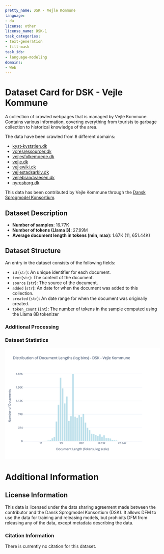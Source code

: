 ```yaml
---
pretty_name: DSK - Vejle Kommune
language:
- da
license: other
license_name: DSK-1
task_categories:
- text-generation
- fill-mask
task_ids:
- language-modeling
domains:
- Web
---
```


# Dataset Card for DSK - Vejle Kommune

<!-- START-SHORT DESCRIPTION -->
A collection of crawled webpages that is managed by Vejle Kommune. Contains various information, covering everything from tourists to garbage collection to historical knowledge of the area. 
<!-- END-SHORT DESCRIPTION -->

The data have been crawled from 8 different domains:
- [kyst-kyststien.dk](https://kyst-kyststien.dk) 
- [voresressourcer.dk](https://voresressourcer.dk) 
- [vejlesfolkemoede.dk](https://vejlesfolkemoede.dk)
- [vejle.dk](https://vejle.dk)
- [vejlewiki.dk](https://vejlewiki.dk)
- [vejlestadsarkiv.dk](https://vejlestadsarkiv.dk)
- [vejlebrandvaesen.dk](https://vejlebrandvaesen.dk)
- [nyrosborg.dk](https://nyrosborg.dk)

This data has been contributed by Vejle Kommune through the [Dansk Sprogmodel Konsortium](https://alexandra.dk/dsk). 


## Dataset Description

<!-- START-DESC-STATS -->
- **Number of samples**: 16.77K
- **Number of tokens (Llama 3)**: 27.99M
- **Average document length in tokens (min, max)**: 1.67K (11, 651.44K)
<!-- END-DESC-STATS -->


## Dataset Structure
An entry in the dataset consists of the following fields:

- `id` (`str`): An unique identifier for each document.
- `text`(`str`): The content of the document.
- `source` (`str`): The source of the document.
- `added` (`str`): An date for when the document was added to this collection.
- `created` (`str`): An date range for when the document was originally created.
- `token_count` (`int`): The number of tokens in the sample computed using the Llama 8B tokenizer


### Additional Processing


### Dataset Statistics

<!-- START-DATASET PLOTS -->
<p align="center">
<img src="./images/dist_document_length.svg" width="600" style="margin-right: 10px;" />
</p>
<!-- END-DATASET PLOTS -->


# Additional Information

## License Information
This data is licensed under the data sharing agreement made between the contributor and the Dansk Sprogmodel Konsortium (DSK). 
It allows DFM to use the data for training and releasing models, but prohibits DFM from releasing any of the data, except metadata describing the data. 

### Citation Information

There is currently no citation for this dataset.
